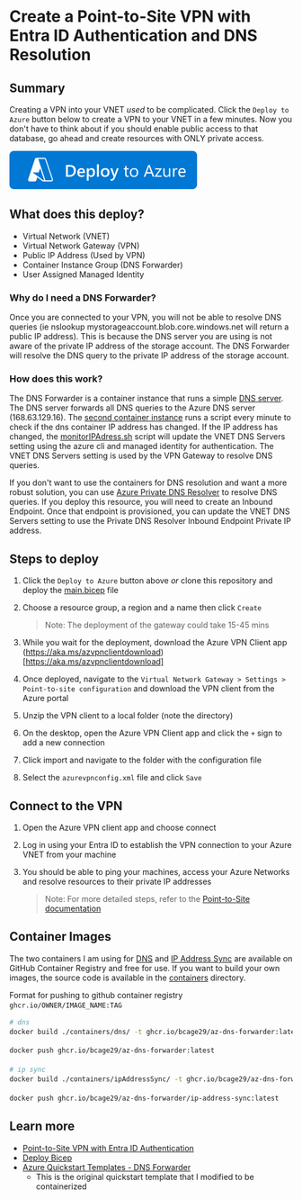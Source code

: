 # Create a Point-to-Site VPN with Entra ID Authentication and DNS Resolution

## Summary
Creating a VPN into your VNET *used* to be complicated. Click the `Deploy to Azure` button below to create a VPN to your VNET in a few minutes. Now you don't have to think about if you should enable public access to that database, go ahead and create resources with ONLY private access.

[![Deploy To Azure](https://raw.githubusercontent.com/bcage29/az-vpn-with-dns/main/quickDeploy/deploytoazure.svg)](https://portal.azure.com/#create/Microsoft.Template/uri/https%3A%2F%2Fraw.githubusercontent.com%2Fbcage29%2Faz-vpn-with-dns%2Fmain%2FquickDeploy%2Fazuredeploy.json)

## What does this deploy?

- Virtual Network (VNET)
- Virtual Network Gateway (VPN)
- Public IP Address (Used by VPN)
- Container Instance Group (DNS Forwarder)
- User Assigned Managed Identity

### Why do I need a DNS Forwarder?

Once you are connected to your VPN, you will not be able to resolve DNS queries (ie nslookup mystorageaccount.blob.core.windows.net will return a public IP address). This is because the DNS server you are using is not aware of the private IP address of the storage account. The DNS Forwarder will resolve the DNS query to the private IP address of the storage account.

### How does this work?

The DNS Forwarder is a container instance that runs a simple [DNS server](./containers/dns/). The DNS server forwards all DNS queries to the Azure DNS server (168.63.129.16). The [second container instance](./containers/ipAddressSync/) runs a script every minute to check if the dns container IP address has changed. If the IP address has changed, the [monitorIPAdress.sh](./containers/ipAddressSync/monitorIPAddress.sh) script will update the VNET DNS Servers setting using the azure cli and managed identity for authentication. The VNET DNS Servers setting is used by the VPN Gateway to resolve DNS queries.

If you don't want to use the containers for DNS resolution and want a more robust solution, you can use [Azure Private DNS Resolver](https://learn.microsoft.com/en-us/azure/dns/dns-private-resolver-overview) to resolve DNS queries. If you deploy this resource, you will need to create an Inbound Endpoint. Once that endpoint is provisioned, you can update the VNET DNS Servers setting to use the Private DNS Resolver Inbound Endpoint Private IP address.

## Steps to deploy

1. Click the `Deploy to Azure` button above *or* clone this repository and deploy the [main.bicep](./infra/main.bicep) file
1. Choose a resource group, a region and a name then click `Create`
   
    > Note: The deployment of the gateway could take 15-45 mins

1. While you wait for the deployment, download the Azure VPN Client app (https://aka.ms/azvpnclientdownload)[https://aka.ms/azvpnclientdownload]
1. Once deployed, navigate to the `Virtual Network Gateway > Settings > Point-to-site configuration` and download the VPN client from the Azure portal
1. Unzip the VPN client to a local folder (note the directory)
1. On the desktop, open the Azure VPN Client app and click the `+` sign to add a new connection
1. Click import and navigate to the folder with the configuration file
1. Select the `azurevpnconfig.xml` file and click `Save`

## Connect to the VPN

1. Open the Azure VPN client app and choose connect
1. Log in using your Entra ID to establish the VPN connection to your Azure VNET from your machine
1. You should be able to ping your machines, access your Azure Networks and resolve resources to their private IP addresses

    > Note: For more detailed steps, refer to the [Point-to-Site documentation](https://learn.microsoft.com/en-us/azure/vpn-gateway/point-to-site-entra-gateway#download)

## Container Images

The two containers I am using for [DNS](https://ghcr.io/bcage29/az-dns-forwarder:latest) and [IP Address Sync](https://ghcr.io/bcage29/az-dns-forwarder/ip-address-sync:latest) are available on GitHub Container Registry and free for use. If you want to build your own images, the source code is available in the [containers](./containers) directory. 


Format for pushing to github container registry `ghcr.io/OWNER/IMAGE_NAME:TAG`

```bash
# dns
docker build ./containers/dns/ -t ghcr.io/bcage29/az-dns-forwarder:latest --platform linux/amd64

docker push ghcr.io/bcage29/az-dns-forwarder:latest

# ip sync
docker build ./containers/ipAddressSync/ -t ghcr.io/bcage29/az-dns-forwarder/ip-address-sync:latest --platform linux/amd64

docker push ghcr.io/bcage29/az-dns-forwarder/ip-address-sync:latest
```

## Learn more
- [Point-to-Site VPN with Entra ID Authentication](https://learn.microsoft.com/en-us/azure/vpn-gateway/point-to-site-entra-gateway)
- [Deploy Bicep](https://learn.microsoft.com/en-us/azure/azure-resource-manager/bicep/deploy-vscode)
- [Azure Quickstart Templates - DNS Forwarder](https://github.com/Azure/azure-quickstart-templates/tree/master/demos/dns-forwarder)
    - This is the original quickstart template that I modified to be containerized
